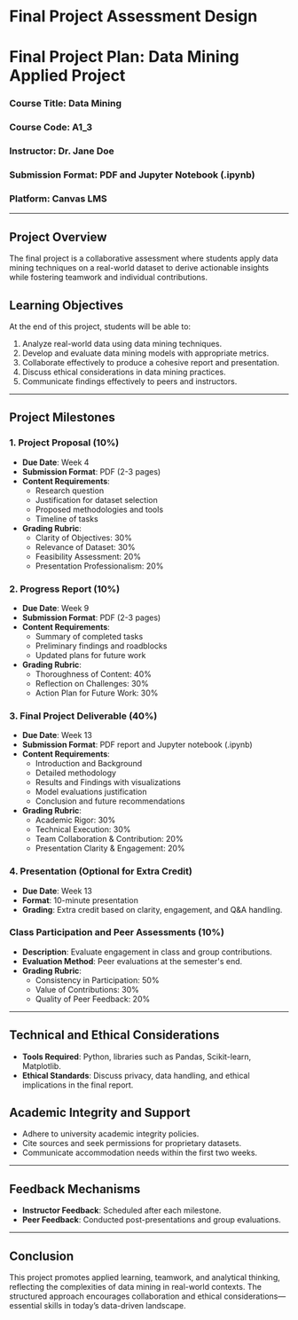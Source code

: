 Final Project Assessment Design
===============================

# Final Project Plan: Data Mining Applied Project

### Course Title: Data Mining  
### Course Code: A1_3  
### Instructor: Dr. Jane Doe  
### Submission Format: PDF and Jupyter Notebook (.ipynb)  
### Platform: Canvas LMS  

---

## Project Overview
The final project is a collaborative assessment where students apply data mining techniques on a real-world dataset to derive actionable insights while fostering teamwork and individual contributions.

## Learning Objectives

At the end of this project, students will be able to:
1. Analyze real-world data using data mining techniques.
2. Develop and evaluate data mining models with appropriate metrics.
3. Collaborate effectively to produce a cohesive report and presentation.
4. Discuss ethical considerations in data mining practices.
5. Communicate findings effectively to peers and instructors.

---

## Project Milestones

### 1. Project Proposal (10%)
- **Due Date**: Week 4
- **Submission Format**: PDF (2-3 pages)
- **Content Requirements**:
  - Research question
  - Justification for dataset selection
  - Proposed methodologies and tools
  - Timeline of tasks
- **Grading Rubric**:
  - Clarity of Objectives: 30%
  - Relevance of Dataset: 30%
  - Feasibility Assessment: 20%
  - Presentation Professionalism: 20%

### 2. Progress Report (10%)
- **Due Date**: Week 9
- **Submission Format**: PDF (2-3 pages)
- **Content Requirements**:
  - Summary of completed tasks
  - Preliminary findings and roadblocks
  - Updated plans for future work
- **Grading Rubric**:
  - Thoroughness of Content: 40%
  - Reflection on Challenges: 30%
  - Action Plan for Future Work: 30%

### 3. Final Project Deliverable (40%)
- **Due Date**: Week 13
- **Submission Format**: PDF report and Jupyter notebook (.ipynb)
- **Content Requirements**:
  - Introduction and Background
  - Detailed methodology
  - Results and Findings with visualizations
  - Model evaluations justification
  - Conclusion and future recommendations
- **Grading Rubric**:
  - Academic Rigor: 30%
  - Technical Execution: 30%
  - Team Collaboration & Contribution: 20%
  - Presentation Clarity & Engagement: 20%

### 4. Presentation (Optional for Extra Credit)
- **Due Date**: Week 13
- **Format**: 10-minute presentation
- **Grading**: Extra credit based on clarity, engagement, and Q&A handling.

### Class Participation and Peer Assessments (10%)
- **Description**: Evaluate engagement in class and group contributions.
- **Evaluation Method**: Peer evaluations at the semester's end.
- **Grading Rubric**:
  - Consistency in Participation: 50%
  - Value of Contributions: 30%
  - Quality of Peer Feedback: 20%

---

## Technical and Ethical Considerations
- **Tools Required**: Python, libraries such as Pandas, Scikit-learn, Matplotlib.
- **Ethical Standards**: Discuss privacy, data handling, and ethical implications in the final report.

## Academic Integrity and Support
- Adhere to university academic integrity policies.
- Cite sources and seek permissions for proprietary datasets.
- Communicate accommodation needs within the first two weeks.

---

## Feedback Mechanisms
- **Instructor Feedback**: Scheduled after each milestone.
- **Peer Feedback**: Conducted post-presentations and group evaluations.

---

## Conclusion
This project promotes applied learning, teamwork, and analytical thinking, reflecting the complexities of data mining in real-world contexts. The structured approach encourages collaboration and ethical considerations—essential skills in today’s data-driven landscape.